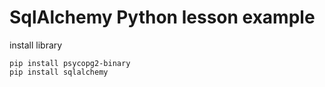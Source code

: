 # SqlAlchemy Python lesson example 
    
install library 
    
```
pip install psycopg2-binary 
pip install sqlalchemy 
``` 
  
  
 
 

